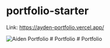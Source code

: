# portfolio-starter

Link: https://ayden-portfolio.vercel.app/

![Aiden Portfolio](./src/assets/Aiden_screen.png)
#   P o r t f o l i o  
 #   P o r t f o l i o  
 